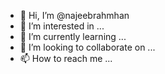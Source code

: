 - 👋 Hi, I’m @najeebrahmhan
- 👀 I’m interested in ...
- 🌱 I’m currently learning ...
- 💞️ I’m looking to collaborate on ...
- 📫 How to reach me ...

<!---
najeebrahmhan/najeebrahmhan is a ✨ special ✨ repository because its `README.md` (this file) appears on your GitHub profile.
You can click the Preview link to take a look at your changes.
--->
